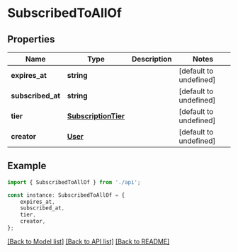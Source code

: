 # SubscribedToAllOf


## Properties

Name | Type | Description | Notes
------------ | ------------- | ------------- | -------------
**expires_at** | **string** |  | [default to undefined]
**subscribed_at** | **string** |  | [default to undefined]
**tier** | [**SubscriptionTier**](SubscriptionTier.md) |  | [default to undefined]
**creator** | [**User**](User.md) |  | [default to undefined]

## Example

```typescript
import { SubscribedToAllOf } from './api';

const instance: SubscribedToAllOf = {
    expires_at,
    subscribed_at,
    tier,
    creator,
};
```

[[Back to Model list]](../README.md#documentation-for-models) [[Back to API list]](../README.md#documentation-for-api-endpoints) [[Back to README]](../README.md)
